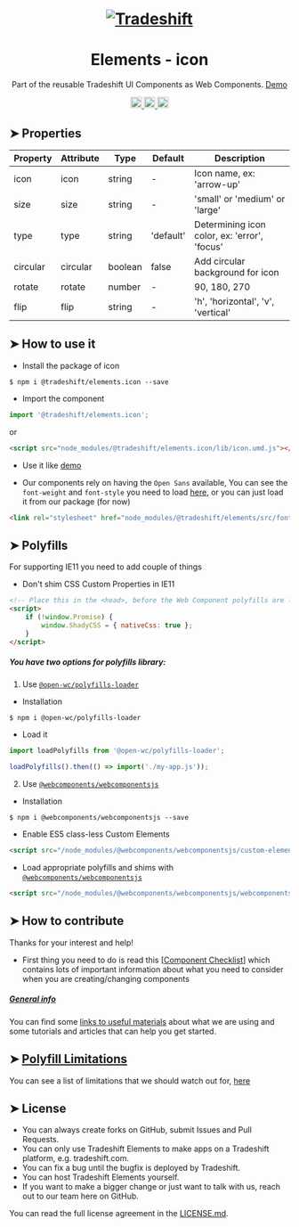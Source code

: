 <h1 align="center">
    <a href="https://tradeshift.com/">
      <img alt="Tradeshift" src="https://tradeshift.com/wp-content/themes/Tradeshift/img/brand/logo-black.png"/>
    </a>
</h1>

<h1 align="center">Elements - icon</h1>

<p align="center">
  Part of the reusable Tradeshift UI Components as Web Components.
    <a href="https://tradeshift.github.io/elements/?path=/story/ts-icon--default">
      Demo
    </a>
</p>

<p align="center">
    <a href="https://www.npmjs.com/package/@tradeshift/elements.icon">
      <img alt="NPM Version" src="https://badgen.net/npm/v/@tradeshift/elements.icon" height="20"/>
    </a>
    <a href="https://npmcharts.com/compare/@tradeshift/elements.icon?minimal=true">
		  <img alt="Downloads per month" src="https://badgen.net/npm/dm/@tradeshift/elements.icon" height="20"/>
		</a>
		<a href="https://www.npmjs.com/browse/depended/@tradeshift/elements.icon">
		  <img alt="Dependent packages" src="https://badgen.net/npm/dependents/@tradeshift/elements.icon" height="20"/>
		</a>
</p>

<style>
  table {
      width:100%;
  }
</style>

## ➤ Properties

| Property | Attribute | Type    | Default   | Description                                  |
| -------- | --------- | ------- | --------- | -------------------------------------------- |
| icon     | icon      | string  | -         | Icon name, ex: 'arrow-up'                    |
| size     | size      | string  | -         | 'small' or 'medium' or 'large'               |
| type     | type      | string  | 'default' | Determining icon color, ex: 'error', 'focus' |
| circular | circular  | boolean | false     | Add circular background for icon             |
| rotate   | rotate    | number  | -         | 90, 180, 270                                 |
| flip     | flip      | string  | -         | 'h', 'horizontal', 'v', 'vertical'           |

## ➤ How to use it

- Install the package of icon

```shell
$ npm i @tradeshift/elements.icon --save
```

- Import the component

```js
import '@tradeshift/elements.icon';
```

or

```html
<script src="node_modules/@tradeshift/elements.icon/lib/icon.umd.js"></script>
```

- Use it like [demo]("https://tradeshift.github.io/elements/?path=/story/ts-icon--default")

- Our components rely on having the `Open Sans` available, You can see the `font-weight` and `font-style` you need to load [here](https://github.com/Tradeshift/elements/blob/master/packages/core/src/fonts.css), or you can just load it from our package (for now)

```html
<link rel="stylesheet" href="node_modules/@tradeshift/elements/src/fonts.css" />
```

## ➤ Polyfills

For supporting IE11 you need to add couple of things

- Don't shim CSS Custom Properties in IE11

```html
<!-- Place this in the <head>, before the Web Component polyfills are loaded -->
<script>
	if (!window.Promise) {
		window.ShadyCSS = { nativeCss: true };
	}
</script>
```

##### You have two options for polyfills library:

1. Use [`@open-wc/polyfills-loader`](https://github.com/open-wc/open-wc/tree/master/packages/polyfills-loader)

- Installation

```shell
$ npm i @open-wc/polyfills-loader
```

- Load it

```js
import loadPolyfills from '@open-wc/polyfills-loader';

loadPolyfills().then(() => import('./my-app.js'));
```

2. Use [`@webcomponents/webcomponentsjs`](https://github.com/webcomponents/polyfills/tree/master/packages/webcomponentsjs)

- Installation

```hell
$ npm i @webcomponents/webcomponentsjs --save
```

- Enable ES5 class-less Custom Elements

```html
<script src="/node_modules/@webcomponents/webcomponentsjs/custom-elements-es5-adapter.js"></script>
```

- Load appropriate polyfills and shims with [`@webcomponents/webcomponentsjs`](https://github.com/webcomponents/webcomponentsjs)

```html
<script src="/node_modules/@webcomponents/webcomponentsjs/webcomponents-loader.js" defer></script>
```

## ➤ How to contribute

Thanks for your interest and help!

- First thing you need to do is read this [[Component Checklist](https://github.com/Tradeshift/elements/wiki/Component-checklist)] which contains lots of important information about what you need to consider when you are creating/changing components

##### [General info](https://github.com/Tradeshift/elements/wiki/Useful-materials-starter)

You can find some [links to useful materials](https://github.com/Tradeshift/elements/wiki/Useful-materials-starter) about what we are using and some tutorials and articles that can help you get started.

## ➤ [Polyfill Limitations](https://github.com/Tradeshift/elements/wiki/Polyfill-Limitations)

You can see a list of limitations that we should watch out for, [here](https://github.com/Tradeshift/elements/wiki/Polyfill-Limitations)

## ➤ License

- You can always create forks on GitHub, submit Issues and Pull Requests.
- You can only use Tradeshift Elements to make apps on a Tradeshift platform, e.g. tradeshift.com.
- You can fix a bug until the bugfix is deployed by Tradeshift.
- You can host Tradeshift Elements yourself.
- If you want to make a bigger change or just want to talk with us, reach out to our team here on GitHub.

You can read the full license agreement in the [LICENSE.md](https://github.com/Tradeshift/elements/blob/master/LICENSE.md).
